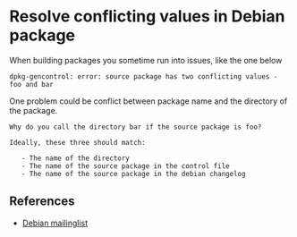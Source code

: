 # Resolve conflicting values in Debian package

When building packages you sometime run into issues, like the one below

```text
dpkg-gencontrol: error: source package has two conflicting values - foo and bar
```

One problem could be conflict between package name and the directory of the package.

```text
Why do you call the directory bar if the source package is foo?

Ideally, these three should match:

   - The name of the directory
   - The name of the source package in the control file
   - The name of the source package in the debian changelog
```

## References

- [Debian mailinglist](https://lists.debian.org/debian-mentors/1998/09/msg00052.html)
